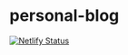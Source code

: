 # personal-blog
[![Netlify Status](https://api.netlify.com/api/v1/badges/dfd04127-d8cc-4af9-bfc9-f5da6fbfc329/deploy-status)](https://app.netlify.com/sites/eclectic-cobbler-9bcbbe/deploys)
